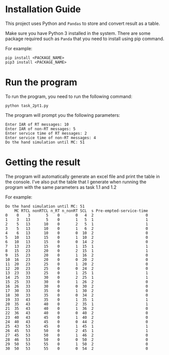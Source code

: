 # Installation Guide
This project uses Python and ```Pandas``` to store and convert result as a table.

Make sure you have Python 3 installed in the system. There are some package required such as ```Panda``` that you need to install
using pip command. 

For example:
```
pip install <PACKAGE_NAME>
pip3 install <PACKAGE_NAME>
```

# Run the program
To run the program, you need to run the following command:
```
python task_2pt1.py
```
The program will prompt you the following parameters:
```
Enter IAR of RT messages: 10
Enter IAR of non-RT messages: 5
Enter service time of RT messages: 2
Enter service time of non-RT messages: 4
Do the hand simulation until MC: 51
```

# Getting the result
The program will automatically generate an excel file and print the table in the console. I've also put the table that I generate when running the program with the same parameters as task 1.1 and 1.2

For example:
```
Do the hand simulation until MC: 51
    MC RTCL nonRTCL n_RT n_nonRT SCL  s Pre-empted-service-time
0    0    3       5    0       0   4  2                       0
1    3   13       5    0       1   5  1                       1
2    5   13      10    0       2   5  1                       1
3    5   13      10    0       1   6  2                       0
4    6   13      10    0       0  10  2                       0
5   10   13      15    0       1  10  2                       0
6   10   13      15    0       0  14  2                       0
7   13   23      15    0       1  15  1                       1
8   15   23      20    0       2  15  1                       1
9   15   23      20    0       1  16  2                       0
10  16   23      20    0       0  20  2                       0
11  20   23      25    0       1  20  2                       0
12  20   23      25    0       0  24  2                       0
13  23   33      25    0       1  25  1                       1
14  25   33      30    0       2  25  1                       1
15  25   33      30    0       1  26  2                       0
16  26   33      30    0       0  30  2                       0
17  30   33      35    0       1  30  2                       0
18  30   33      35    0       0  34  2                       0
19  33   43      35    0       1  35  1                       1
20  35   43      40    0       2  35  1                       1
21  35   43      40    0       1  36  2                       0
22  36   43      40    0       0  40  2                       0
23  40   43      45    0       1  40  2                       0
24  40   43      45    0       0  44  2                       0
25  43   53      45    0       1  45  1                       1
26  45   53      50    0       2  45  1                       1
27  45   53      50    0       1  46  2                       0
28  46   53      50    0       0  50  2                       0
29  50   53      55    0       1  50  2                       0
30  50   53      55    0       0  54  2                       0
```
